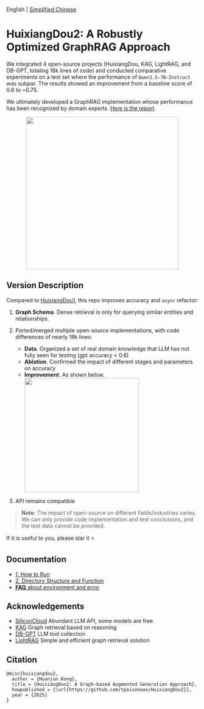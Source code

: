 English | [Simplified Chinese](./README_zh_cn.md)

# HuixiangDou2: A Robustly Optimized GraphRAG Approach

We integrated 4 open-source projects (HuixiangDou, KAG, LightRAG, and DB-GPT, totaling 18k lines of code) and conducted comparative experiments on a test set where the performance of `Qwen2.5-7B-Instruct` was subpar. The results showed an improvement from a baseline score of 0.6 to ~0.75.

We ultimately developed a GraphRAG implementation whose performance has been recognized by domain experts. [Here is the report]([./docs/](https://github.com/tpoisonooo/HuixiangDou2/blob/main/docs/huixiangdou2_github.pdf)).

<div align="center">
<img src="https://github.com/user-attachments/assets/19558f67-9a3a-48a1-a1c1-7b0a0654602f" width=400>
</div>

## Version Description

Compared to [HuixiangDou1](https://github.com/internlm/huixiangdou), this repo improves accuracy and `async` refactor:
1. **Graph Schema**. Dense retrieval is only for querying similar entities and relationships.
2. Ported/merged multiple open-source implementations, with code differences of nearly 18k lines:
   - **Data**. Organized a set of real domain knowledge that LLM has not fully seen for testing (gpt accuracy < 0.6)
   - **Ablation**. Confirmed the impact of different stages and parameters on accuracy
   - **Improvement**. As shown below.
      <div>
      <img src="https://github.com/user-attachments/assets/c3453bc8-85d5-47e1-8160-7ba28a467a70" width=300>
      </div>
     
3. API remains compatible

> **Note**: The impact of open-source on different fields/industries varies. We can only provide code implementation and test conclusions, and the test data cannot be provided.

If it is useful to you, please star it ⭐

## Documentation
- [1. How to Run](docs/en/doc_how_to_run.md)
- [2. Directory Structure and Function](docs/en/doc_architecture.md)
- [**FAQ** about environment and error](https://github.com/tpoisonooo/HuixiangDou2/issues/8) 

## Acknowledgements
- [SiliconCloud](https://siliconflow.cn) Abundant LLM API, some models are free
- [KAG](https://github.com/OpenSPG/KAG) Graph retrieval based on reasoning
- [DB-GPT](https://github.com/eosphoros-ai/DB-GPT) LLM tool collection
- [LightRAG](https://github.com/HKUDS/LightRAG) Simple and efficient graph retrieval solution

## Citation
```text
@misc{huixiangdou2,
  author = {Huanjun Kong},
  title = {HuixiangDou2: A Graph-based Augmented Generation Approach},
  howpublished = {\url{https://github.com/tpoisonooo/HuixiangDou2}},
  year = {2025}
}
```

